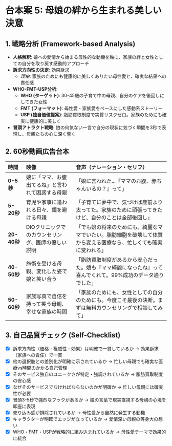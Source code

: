 # 台本案 5: 母娘の絆から生まれる美しい決意

## 1. 戦略分析 (Framework-based Analysis)

* **人格解釈**: 娘への愛情から始まる母性的な動機を軸に、家族の絆と女性としての自分を取り戻す感動的アプローチ
* **訴求方向性の決定**: 効果訴求
    * *理由*: 家族のためにも健康的に美しくありたい母性愛と、確実な結果への責任感
* **WHO-FMT-USP分析**:
    * **WHO (ターゲット)**: 30-45歳の子育て中の母親、自分のケアを後回しにしてきた女性
    * **FMT (フォーマット)**: 母性愛・家族愛をベースにした感動系ストーリー
    * **USP (独自価値提案)**: 脂肪買取制度で実質リスクゼロ。家族のためにも確実に健康的に美しく
* **冒頭アトラクト戦略**: 娘の何気ない一言で自分の現状に気づく瞬間を3秒で表現し、母親たちの心に深く響く

## 2. 60秒動画広告台本

| 時間      | 映像                               | 音声（ナレーション・セリフ）                               | 
| :-------- | :--------------------------------- | :--------------------------------------------------------- |
| **0-5秒** | 娘に「ママ、お腹出てるね」と言われて困惑する母親 | 「娘に言われた...『ママのお腹、赤ちゃんいるの？』って」 |
| **5-20秒**| 育児や家事に追われる日々、鏡を避ける母親 | 「子育てに夢中で、気づけば産前より太ってた。家族のために頑張ってきたけど、自分のことは全部後回し」 |
| **20-40秒**| DIOクリニックでのカウンセリング、医師の優しい説明 | 「でも娘の将来のためにも、綺麗なママでいたい。脂肪細胞を破壊して体質から変える医療なら、忙しくても確実に変われる」 |
| **40-50秒**| 施術を受ける母親、変化した姿で娘と笑い合う | 「脂肪買取制度があるから安心だった。娘も『ママ綺麗になったね』って喜んでくれて。99%成功のデータ通りでした」 |
| **50-60秒**| 家族写真で自信を持って笑う母親、幸せな家族の時間 | 「家族のためにも、女性としての自分のためにも。今度こそ最後の決断。まずは無料カウンセリングで相談してみて」 |

## 3. 自己品質チェック (Self-Checklist)

- [x] 訴求方向性（価格・権威性・効果）は明確で一貫しているか → 効果訴求（家族への責任）で一貫
- [x] 他の選択肢との差別化が明確に示されているか → 忙しい母親でも確実な医療vs時間のかかる自己管理
- [x] そのサービス独自のユニークさが特定・強調されているか → 脂肪買取制度の安心感
- [x] なぜそのサービスでなければならないのかが明確か → 忙しい母親には確実性が必要
- [x] 冒頭3-5秒で強烈なフックがあるか → 娘の言葉で現実直視する母親の心境を即座に表現
- [x] 売り込み感が排除されているか → 母性愛から自然に発生する動機
- [x] キャラクターが明確でエッジが立っているか → 愛情深い母親の等身大の想い
- [x] WHO・FMT・USPが戦略的に組み込まれているか → 母性愛テーマで効果的に統合